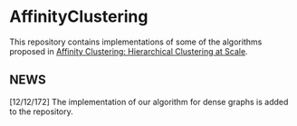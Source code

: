 # AffinityClustering

This repository contains implementations of some of the algorithms proposed in [Affinity Clustering: Hierarchical Clustering at Scale](https://papers.nips.cc/paper/7262-affinity-clustering-hierarchical-clustering-at-scale).

## NEWS
[12/12/172] The implementation of our algorithm for dense graphs is added to the repository.
